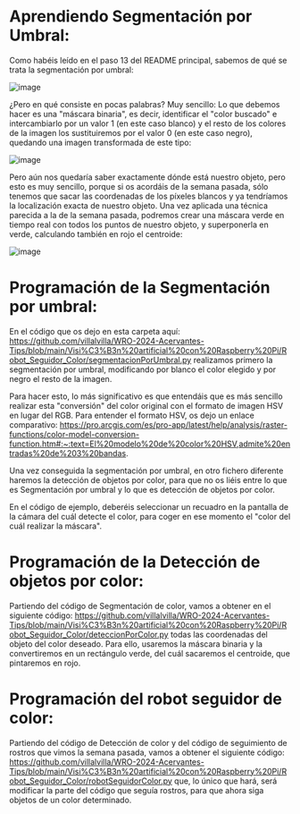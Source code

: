# Aprendiendo Segmentación por Umbral:

Como habéis leído en el paso 13 del README principal, sabemos de qué se trata la segmentación por umbral:

![image](https://github.com/villalvilla/WRO-2024-Acervantes-Tips/assets/3918996/af4dd398-12a9-4d98-90af-7af9439dbbae)

¿Pero en qué consiste en pocas palabras? Muy sencillo: Lo que debemos hacer es una "máscara binaria", es decir, identificar el "color buscado" e intercambiarlo por un valor 1 (en este caso blanco) y el resto de los colores de la imagen los sustituiremos por el valor 0 (en este caso negro), quedando una imagen transformada de este tipo:

![image](https://github.com/villalvilla/WRO-2024-Acervantes-Tips/assets/3918996/0c74e970-fe7a-47ff-b4c1-f678714bb08b)

Pero aún nos quedaría saber exactamente dónde está nuestro objeto, pero esto es muy sencillo, porque si os acordáis de la semana pasada, sólo tenemos que sacar las coordenadas de los píxeles blancos y ya tendríamos la localización exacta de nuestro objeto. Una vez aplicada una técnica parecida a la de la semana pasada, podremos crear una máscara verde en tiempo real con todos los puntos de nuestro objeto, y superponerla en verde, calculando también en rojo el centroide:

![image](https://github.com/villalvilla/WRO-2024-Acervantes-Tips/assets/3918996/15811589-b9b5-4461-95e7-140b6a68209b)

# Programación de la Segmentación por umbral:

En el código que os dejo en esta carpeta aquí: https://github.com/villalvilla/WRO-2024-Acervantes-Tips/blob/main/Visi%C3%B3n%20artificial%20con%20Raspberry%20Pi/Robot_Seguidor_Color/segmentacionPorUmbral.py realizamos primero la segmentación por umbral, modificando por blanco el color elegido y por negro el resto de la imagen.

Para hacer esto, lo más significativo es que entendáis que es más sencillo realizar esta "conversión" del color original con el formato de imagen HSV en lugar del RGB. Para entender el formato HSV, os dejo un enlace comparativo: https://pro.arcgis.com/es/pro-app/latest/help/analysis/raster-functions/color-model-conversion-function.htm#:~:text=El%20modelo%20de%20color%20HSV,admite%20entradas%20de%203%20bandas.

Una vez conseguida la segmentación por umbral, en otro fichero diferente haremos la detección de objetos por color, para que no os liéis entre lo que es Segmentación por umbral y lo que es detección de objetos por color.

En el código de ejemplo, deberéis seleccionar un recuadro en la pantalla de la cámara del cuál detecte el color, para coger en ese momento el "color del cuál realizar la máscara".

# Programación de la Detección de objetos por color:

Partiendo del código de Segmentación de color, vamos a obtener en el siguiente código: https://github.com/villalvilla/WRO-2024-Acervantes-Tips/blob/main/Visi%C3%B3n%20artificial%20con%20Raspberry%20Pi/Robot_Seguidor_Color/deteccionPorColor.py todas las coordenadas del objeto del color deseado. Para ello, usaremos la máscara binaria y la convertiremos en un rectángulo verde, del cuál sacaremos el centroide, que pintaremos en rojo.

# Programación del robot seguidor de color:

Partiendo del código de Detección de color y del código de seguimiento de rostros que vimos la semana pasada, vamos a obtener el siguiente código: https://github.com/villalvilla/WRO-2024-Acervantes-Tips/blob/main/Visi%C3%B3n%20artificial%20con%20Raspberry%20Pi/Robot_Seguidor_Color/robotSeguidorColor.py que, lo único que hará, será modificar la parte del código que seguía rostros, para que ahora siga objetos de un color determinado.

